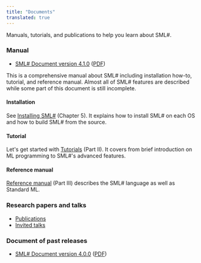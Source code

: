 ```yaml
---
title: "Documents"
translated: true
---
```


Manuals, tutorials, and publications to help you learn about SML#.

### Manual

* [SML# Document version 4.1.0](4.1.0/) ([PDF](4.1.0/manual.pdf))

This is a comprehensive manual about SML# including installation how-to,
tutorial, and reference manual.
Almost all of SML# features are described while some part of this document
is still incomplete.

#### Installation

See [Installing SML#](4.1.0/Ch5.html) (Chapter 5).
It explains how to install SML# on each OS and how to build SML# from
the source.

#### Tutorial

Let's get started with [Tutorials](4.1.0/Pt2.html) (Part II).
It covers from brief introduction on ML programming to SML#'s advanced
features.

#### Reference manual

[Reference manual](4.1.0/Pt3.html) (Part III) describes the SML# language
as well as Standard ML.

### Research papers and talks

* [Publications](publications.md)
* [Invited talks](talks.md)

### Document of past releases

* [SML# Document version 4.0.0](4.0.0/) ([PDF](4.0.0/manual.pdf))
